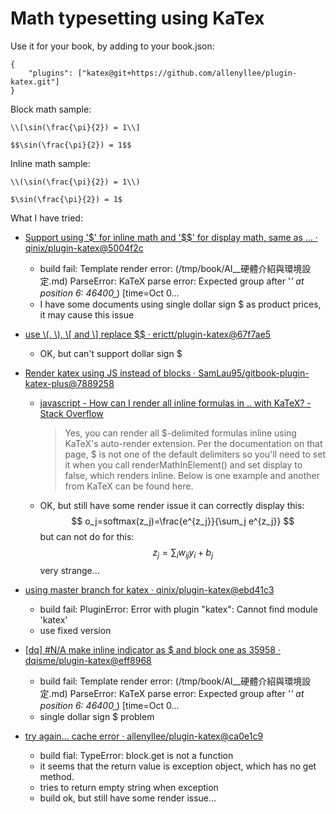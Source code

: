 Math typesetting using KaTex
==============

Use it for your book, by adding to your book.json:

```
{
    "plugins": ["katex@git+https://github.com/allenyllee/plugin-katex.git"]
}
```

Block math sample:

```
\\[\sin(\frac{\pi}{2}) = 1\\]
```

```
$$\sin(\frac{\pi}{2}) = 1$$
```

Inline math sample:

```
\\(\sin(\frac{\pi}{2}) = 1\\)
```

```
$\sin(\frac{\pi}{2}) = 1$
```


What I have tried:

- [Support using '\$' for inline math and '\$$' for display math, same as … · qinix/plugin-katex@5004f2c](https://github.com/qinix/plugin-katex/commit/5004f2c80e54f6a2543dd73c64ed946b2618bdb5)

    - build fail: Template render error: (/tmp/book/AI__硬體介紹與環境設定.md)  ParseError: KaTeX parse error: Expected group after '_' at position 6: 46400_̲_)  [time=Oct 0…
    - I have some documents using single dollar sign $ as product prices, it may cause this issue

- [use \\(, \\), \\[ and \\] replace $$ · erictt/plugin-katex@67f7ae5](https://github.com/erictt/plugin-katex/commit/67f7ae560210860f3fcadade0901e2f92c3dafe3)

    - OK, but can't support dollar sign \$

- [Render katex using JS instead of blocks · SamLau95/gitbook-plugin-katex-plus@7889258](https://github.com/SamLau95/gitbook-plugin-katex-plus/commit/78892588d6142adf1fbe02a320aeeba9c6cede5e)

    - [javascript - How can I render all inline formulas in $..$ with KaTeX? - Stack Overflow](https://stackoverflow.com/questions/27375252/how-can-i-render-all-inline-formulas-in-with-katex)

        > Yes, you can render all \$-delimited formulas inline using KaTeX's auto-render extension. Per the documentation on that page, $ is not one of the default delimiters so you'll need to set it when you call renderMathInElement() and set display to false, which renders inline. Below is one example and another from KaTeX can be found here.

    - OK, but still have some render issue
        it can correctly display this:
            $$
            o_j=softmax(z_j)=\frac{e^{z_j}}{\sum_j e^{z_j}}
            $$
        but can not do for this:
            $$
            z_j=\sum_i w_{ij} y_i+b_j
            $$
        very strange...

- [using master branch for katex · qinix/plugin-katex@ebd41c3](https://github.com/qinix/plugin-katex/commit/ebd41c31d36496cdf1820b3d19065277a17aa7fb)

    - build fail: PluginError: Error with plugin "katex": Cannot find module 'katex'
    - use fixed version

- [[dq] #N/A make inline indicator as $ and block one as 35958 · dqisme/plugin-katex@eff8968](https://github.com/dqisme/plugin-katex/commit/eff8968d7b5cfbfa7569777d0eee4536dce27e86)

    - build fail: Template render error: (/tmp/book/AI__硬體介紹與環境設定.md)  ParseError: KaTeX parse error: Expected group after '_' at position 6: 46400_̲_)  [time=Oct 0…
    - single dollar sign $ problem

- [try again... cache error · allenyllee/plugin-katex@ca0e1c9](https://github.com/allenyllee/plugin-katex/commit/ca0e1c93ab1714a6386d272ab53d05aabe1cbe20)

    - build fial: TypeError: block.get is not a function
    - it seems that the return value is exception object, which has no get method.
    - tries to return empty string when exception
    - build ok, but still have some render issue...
